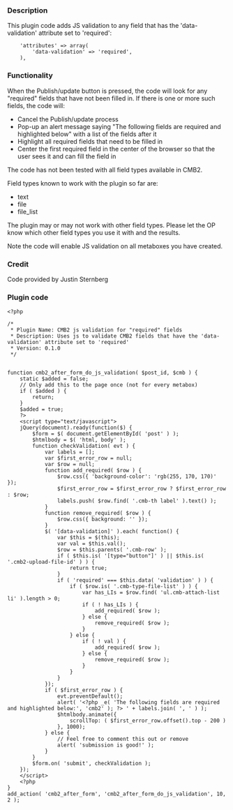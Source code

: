 ### Description
This plugin code adds JS validation to any field that has the 'data-validation' attribute set to 'required':

		'attributes' => array(
			'data-validation' => 'required',
		),

### Functionality

When the Publish/update button is pressed, the code will look for any "required" fields that have not been filled in. If there is one or more such fields, the code will:
* Cancel the Publish/update process
* Pop-up an alert message saying "The following fields are required and highlighted below" with a list of the fields after it
* Highlight all required fields that need to be filled in
* Center the first required field in the center of the browser so that the user sees it and can fill the field in

The code has not been tested with all field types available in CMB2.

Field types known to work with the plugin so far are:

* text
* file
* file_list

The plugin may or may not work with other field types. Please let the OP know which other field types you use it with and the results. 

Note the code will enable JS validation on all metaboxes you have created.

### Credit
Code provided by Justin Sternberg


### Plugin code

```
<?php

/*
 * Plugin Name: CMB2 js validation for "required" fields
 * Description: Uses js to validate CMB2 fields that have the 'data-validation' attribute set to 'required'
 * Version: 0.1.0
 */


function cmb2_after_form_do_js_validation( $post_id, $cmb ) {
	static $added = false;
	// Only add this to the page once (not for every metabox)
	if ( $added ) {
		return;
	}
	$added = true;
	?>
	<script type="text/javascript">
	jQuery(document).ready(function($) {
		$form = $( document.getElementById( 'post' ) );
		$htmlbody = $( 'html, body' );
		function checkValidation( evt ) {
			var labels = [];
			var $first_error_row = null;
			var $row = null;
			function add_required( $row ) {
				$row.css({ 'background-color': 'rgb(255, 170, 170)' });
				$first_error_row = $first_error_row ? $first_error_row : $row;
				labels.push( $row.find( '.cmb-th label' ).text() );
			}
			function remove_required( $row ) {
				$row.css({ background: '' });
			}
			$( '[data-validation]' ).each( function() {
				var $this = $(this);
				var val = $this.val();
				$row = $this.parents( '.cmb-row' );
				if ( $this.is( '[type="button"]' ) || $this.is( '.cmb2-upload-file-id' ) ) {
					return true;
				}
				if ( 'required' === $this.data( 'validation' ) ) {
					if ( $row.is( '.cmb-type-file-list' ) ) {
						var has_LIs = $row.find( 'ul.cmb-attach-list li' ).length > 0;
						if ( ! has_LIs ) {
							add_required( $row );
						} else {
							remove_required( $row );
						}
					} else {
						if ( ! val ) {
							add_required( $row );
						} else {
							remove_required( $row );
						}
					}
				}
			});
			if ( $first_error_row ) {
				evt.preventDefault();
				alert( '<?php _e( 'The following fields are required and highlighted below:', 'cmb2' ); ?> ' + labels.join( ', ' ) );
				$htmlbody.animate({
					scrollTop: ( $first_error_row.offset().top - 200 )
				}, 1000);
			} else {
				// Feel free to comment this out or remove
				alert( 'submission is good!' );
			}
		}
		$form.on( 'submit', checkValidation );
	});
	</script>
	<?php
}
add_action( 'cmb2_after_form', 'cmb2_after_form_do_js_validation', 10, 2 );
```

















